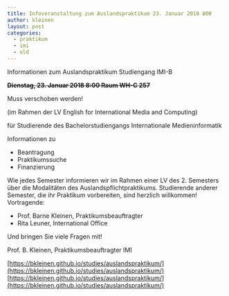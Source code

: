 ```yaml
---
title: Infoveranstaltung zum Auslandspraktikum 23. Januar 2018 800
author: kleinen
layout: post
categories:
  - praktikum
  - imi
  - old
---
```



Informationen zum Auslandspraktikum Studiengang IMI-B

~~__Dienstag, 23. Januar 2018 8:00 Raum WH-C 257__~~

Muss verschoben werden!

(im Rahmen der LV English for International Media and Computing)

für Studierende des Bachelorstudiengangs Internationale Medieninformatik

Informationen zu
- Beantragung
- Praktikumssuche
- Finanzierung

Wie jedes Semester informieren wir im Rahmen einer LV des 2. Semesters über die Modalitäten des Auslandspflichtpraktikums. Studierende anderer Semester, die ihr Praktikum vorbereiten, sind herzlich willkommen! Vortragende:

- Prof. Barne Kleinen, Praktikumsbeauftragter
- Rita Leuner, International Office

Und bringen Sie viele Fragen mit!


Prof. B. Kleinen, Praktikumsbeauftragter IMI

[https://bkleinen.github.io/studies/auslandspraktikum/](https://bkleinen.github.io/studies/auslandspraktikum/)
[https://bkleinen.github.io/studies/auslandspraktikum/](https://bkleinen.github.io/studies/auslandspraktikum/)
